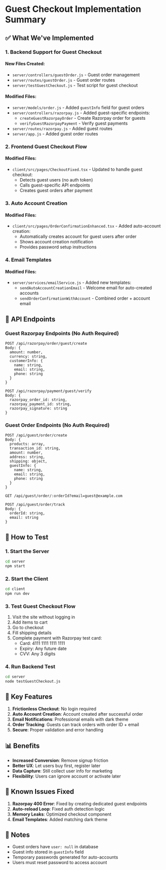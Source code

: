 # Guest Checkout Implementation Summary

## ✅ What We've Implemented

### 1. Backend Support for Guest Checkout

#### New Files Created:
- `server/controllers/guestOrder.js` - Guest order management
- `server/routes/guestOrder.js` - Guest order routes
- `server/testGuestCheckout.js` - Test script for guest checkout

#### Modified Files:
- `server/models/order.js` - Added `guestInfo` field for guest orders
- `server/controllers/razorpay.js` - Added guest-specific endpoints:
  - `createGuestRazorpayOrder` - Create Razorpay order for guests
  - `verifyGuestRazorpayPayment` - Verify guest payments
- `server/routes/razorpay.js` - Added guest routes
- `server/app.js` - Added guest order routes

### 2. Frontend Guest Checkout Flow

#### Modified Files:
- `client/src/pages/CheckoutFixed.tsx` - Updated to handle guest checkout:
  - Detects guest users (no auth token)
  - Calls guest-specific API endpoints
  - Creates guest orders after payment

### 3. Auto Account Creation

#### Modified Files:
- `client/src/pages/OrderConfirmationEnhanced.tsx` - Added auto-account creation:
  - Automatically creates account for guest users after order
  - Shows account creation notification
  - Provides password setup instructions

### 4. Email Templates

#### Modified Files:
- `server/services/emailService.js` - Added new templates:
  - `sendAutoAccountCreationEmail` - Welcome email for auto-created accounts
  - `sendOrderConfirmationWithAccount` - Combined order + account email

## 🔧 API Endpoints

### Guest Razorpay Endpoints (No Auth Required)
```
POST /api/razorpay/order/guest/create
Body: {
  amount: number,
  currency: string,
  customerInfo: {
    name: string,
    email: string,
    phone: string
  }
}

POST /api/razorpay/payment/guest/verify
Body: {
  razorpay_order_id: string,
  razorpay_payment_id: string,
  razorpay_signature: string
}
```

### Guest Order Endpoints (No Auth Required)
```
POST /api/guest/order/create
Body: {
  products: array,
  transaction_id: string,
  amount: number,
  address: string,
  shipping: object,
  guestInfo: {
    name: string,
    email: string,
    phone: string
  }
}

GET /api/guest/order/:orderId?email=guest@example.com

POST /api/guest/order/track
Body: {
  orderId: string,
  email: string
}
```

## 🚀 How to Test

### 1. Start the Server
```bash
cd server
npm start
```

### 2. Start the Client
```bash
cd client
npm run dev
```

### 3. Test Guest Checkout Flow
1. Visit the site without logging in
2. Add items to cart
3. Go to checkout
4. Fill shipping details
5. Complete payment with Razorpay test card:
   - Card: 4111 1111 1111 1111
   - Expiry: Any future date
   - CVV: Any 3 digits

### 4. Run Backend Test
```bash
cd server
node testGuestCheckout.js
```

## 🔑 Key Features

1. **Frictionless Checkout**: No login required
2. **Auto Account Creation**: Account created after successful order
3. **Email Notifications**: Professional emails with dark theme
4. **Order Tracking**: Guests can track orders with order ID + email
5. **Secure**: Proper validation and error handling

## 📊 Benefits

- **Increased Conversion**: Remove signup friction
- **Better UX**: Let users buy first, register later
- **Data Capture**: Still collect user info for marketing
- **Flexibility**: Users can ignore account or activate later

## 🐛 Known Issues Fixed

1. **Razorpay 400 Error**: Fixed by creating dedicated guest endpoints
2. **Auto-reload Loop**: Fixed auth detection logic
3. **Memory Leaks**: Optimized checkout component
4. **Email Templates**: Added matching dark theme

## 📝 Notes

- Guest orders have `user: null` in database
- Guest info stored in `guestInfo` field
- Temporary passwords generated for auto-accounts
- Users must reset password to access account
